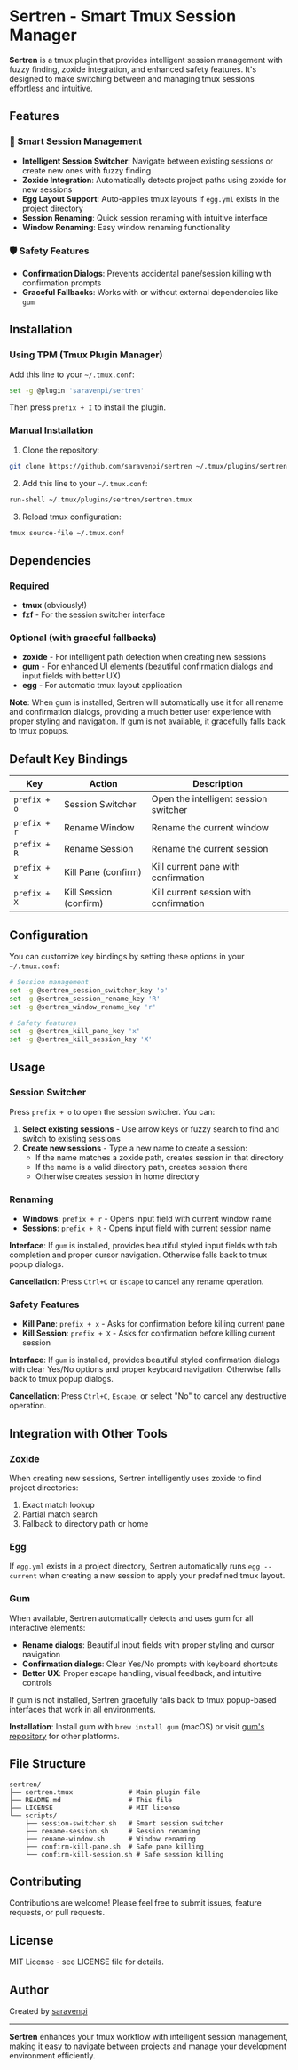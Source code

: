 # Sertren - Smart Tmux Session Manager

**Sertren** is a tmux plugin that provides intelligent session management with fuzzy finding, zoxide integration, and enhanced safety features. It's designed to make switching between and managing tmux sessions effortless and intuitive.

## Features

### 🚀 Smart Session Management
- **Intelligent Session Switcher**: Navigate between existing sessions or create new ones with fuzzy finding
- **Zoxide Integration**: Automatically detects project paths using zoxide for new sessions
- **Egg Layout Support**: Auto-applies tmux layouts if `egg.yml` exists in the project directory
- **Session Renaming**: Quick session renaming with intuitive interface
- **Window Renaming**: Easy window renaming functionality

### 🛡️ Safety Features
- **Confirmation Dialogs**: Prevents accidental pane/session killing with confirmation prompts
- **Graceful Fallbacks**: Works with or without external dependencies like `gum`

## Installation

### Using TPM (Tmux Plugin Manager)

Add this line to your `~/.tmux.conf`:

```bash
set -g @plugin 'saravenpi/sertren'
```

Then press `prefix + I` to install the plugin.

### Manual Installation

1. Clone the repository:
```bash
git clone https://github.com/saravenpi/sertren ~/.tmux/plugins/sertren
```

2. Add this line to your `~/.tmux.conf`:
```bash
run-shell ~/.tmux/plugins/sertren/sertren.tmux
```

3. Reload tmux configuration:
```bash
tmux source-file ~/.tmux.conf
```

## Dependencies

### Required
- **tmux** (obviously!)
- **fzf** - For the session switcher interface

### Optional (with graceful fallbacks)
- **zoxide** - For intelligent path detection when creating new sessions
- **gum** - For enhanced UI elements (beautiful confirmation dialogs and input fields with better UX)
- **egg** - For automatic tmux layout application

**Note**: When gum is installed, Sertren will automatically use it for all rename and confirmation dialogs, providing a much better user experience with proper styling and navigation. If gum is not available, it gracefully falls back to tmux popups.

## Default Key Bindings

| Key | Action | Description |
|-----|--------|-------------|
| `prefix + o` | Session Switcher | Open the intelligent session switcher |
| `prefix + r` | Rename Window | Rename the current window |
| `prefix + R` | Rename Session | Rename the current session |
| `prefix + x` | Kill Pane (confirm) | Kill current pane with confirmation |
| `prefix + X` | Kill Session (confirm) | Kill current session with confirmation |

## Configuration

You can customize key bindings by setting these options in your `~/.tmux.conf`:

```bash
# Session management
set -g @sertren_session_switcher_key 'o'
set -g @sertren_session_rename_key 'R'
set -g @sertren_window_rename_key 'r'

# Safety features
set -g @sertren_kill_pane_key 'x'
set -g @sertren_kill_session_key 'X'
```

## Usage

### Session Switcher

Press `prefix + o` to open the session switcher. You can:

1. **Select existing sessions** - Use arrow keys or fuzzy search to find and switch to existing sessions
2. **Create new sessions** - Type a new name to create a session:
   - If the name matches a zoxide path, creates session in that directory
   - If the name is a valid directory path, creates session there
   - Otherwise creates session in home directory

### Renaming

- **Windows**: `prefix + r` - Opens input field with current window name
- **Sessions**: `prefix + R` - Opens input field with current session name

**Interface**: If `gum` is installed, provides beautiful styled input fields with tab completion and proper cursor navigation. Otherwise falls back to tmux popup dialogs.

**Cancellation**: Press `Ctrl+C` or `Escape` to cancel any rename operation.

### Safety Features

- **Kill Pane**: `prefix + x` - Asks for confirmation before killing current pane
- **Kill Session**: `prefix + X` - Asks for confirmation before killing current session

**Interface**: If `gum` is installed, provides beautiful styled confirmation dialogs with clear Yes/No options and proper keyboard navigation. Otherwise falls back to tmux popup dialogs.

**Cancellation**: Press `Ctrl+C`, `Escape`, or select "No" to cancel any destructive operation.

## Integration with Other Tools

### Zoxide
When creating new sessions, Sertren intelligently uses zoxide to find project directories:
1. Exact match lookup
2. Partial match search
3. Fallback to directory path or home

### Egg
If `egg.yml` exists in a project directory, Sertren automatically runs `egg --current` when creating a new session to apply your predefined tmux layout.

### Gum
When available, Sertren automatically detects and uses gum for all interactive elements:
- **Rename dialogs**: Beautiful input fields with proper styling and cursor navigation
- **Confirmation dialogs**: Clear Yes/No prompts with keyboard shortcuts
- **Better UX**: Proper escape handling, visual feedback, and intuitive controls

If gum is not installed, Sertren gracefully falls back to tmux popup-based interfaces that work in all environments.

**Installation**: Install gum with `brew install gum` (macOS) or visit [gum's repository](https://github.com/charmbracelet/gum) for other platforms.

## File Structure

```
sertren/
├── sertren.tmux              # Main plugin file
├── README.md                 # This file
├── LICENSE                   # MIT license
└── scripts/
    ├── session-switcher.sh   # Smart session switcher
    ├── rename-session.sh     # Session renaming
    ├── rename-window.sh      # Window renaming
    ├── confirm-kill-pane.sh  # Safe pane killing
    └── confirm-kill-session.sh # Safe session killing
```

## Contributing

Contributions are welcome! Please feel free to submit issues, feature requests, or pull requests.

## License

MIT License - see LICENSE file for details.

## Author

Created by [saravenpi](https://github.com/saravenpi)

---

**Sertren** enhances your tmux workflow with intelligent session management, making it easy to navigate between projects and manage your development environment efficiently.
